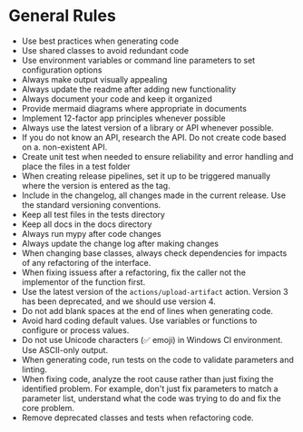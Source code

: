# General Rules

- Use best practices when generating code
- Use shared classes to avoid redundant code
- Use environment variables or command line parameters to set configuration options
- Always make output visually appealing
- Always update the readme after adding new functionality
- Always document your code and keep it organized
- Provide mermaid diagrams where appropriate in documents
- Implement 12-factor app principles whenever possible
- Always use the latest version of a library or API whenever possible.
- If you do not know an API, research the API. Do not create code based on a. non-existent API.
- Create unit test when needed to ensure reliability and error handling and place the files in a test folder
- When creating release pipelines, set it up to be triggered manually where the version is entered as the tag.
- Include in the changelog, all changes made in the current release. Use the standard versioning conventions.
- Keep all test files in the tests directory
- Keep all docs in the docs directory
- Always run mypy after code changes
- Always update the change log after making changes
- When changing base classes, always check dependencies for impacts of any refactoring of the interface.
- When fixing issuess after a refactoring, fix the caller not the implementor of the function first.
- Use the latest version of the `actions/upload-artifact` action. Version 3 has been deprecated, and we should use version 4.
- Do not add blank spaces at the end of lines when generating code.
- Avoid hard coding default values. Use variables or functions to configure or process values.
- Do not use Unicode characters (✅ emoji) in Windows CI environment. Use ASCII-only output.
- When generating code, run tests on the code to validate parameters and linting.
- When fixing code, analyze the root cause rather than just fixing the identified problem. For example, don't just fix parameters to match a parameter list, understand what the code was trying to do and fix the core problem.
- Remove deprecated classes and tests when refactoring code.
  